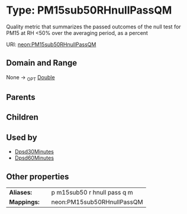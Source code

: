 
# Type: PM15sub50RHnullPassQM


Quality metric that summarizes the passed outcomes of the null test for PM15 at RH <50% over the averaging period, as a percent

URI: [neon:PM15sub50RHnullPassQM](https://data.neonscience.org/PM15sub50RHnullPassQM)


## Domain and Range

None ->  <sub>OPT</sub> [Double](types/Double.md)

## Parents


## Children


## Used by

 * [Dpsd30Minutes](Dpsd30Minutes.md)
 * [Dpsd60Minutes](Dpsd60Minutes.md)

## Other properties

|  |  |  |
| --- | --- | --- |
| **Aliases:** | | p m15sub50 r hnull pass q m |
| **Mappings:** | | neon:PM15sub50RHnullPassQM |

